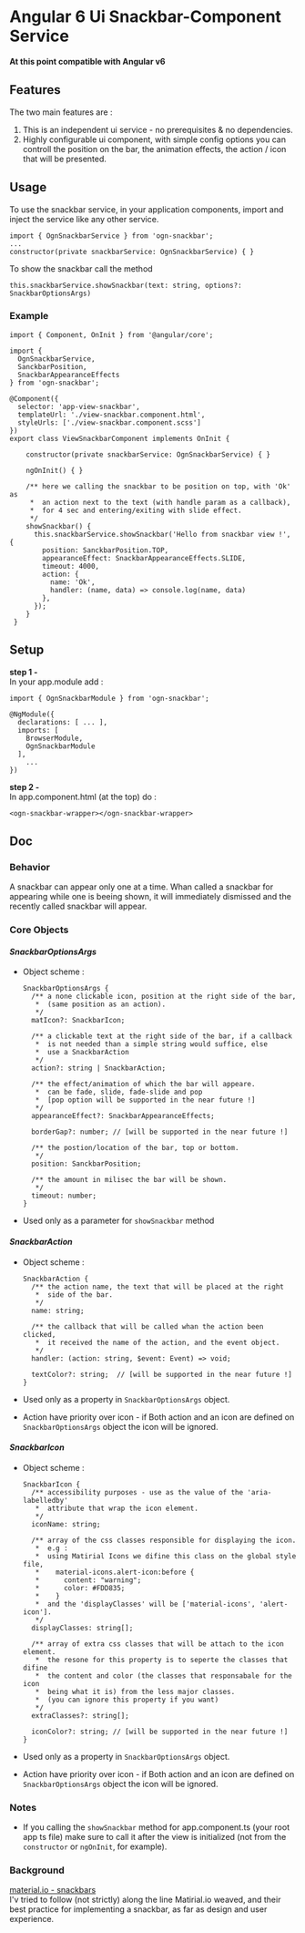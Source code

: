 
# Angular 6 Ui Snackbar-Component Service   

**At this point compatible with Angular v6**


## Features

The two main features are :
1. This is an independent ui service - no prerequisites & no dependencies.
2. Highly configurable ui component, with simple config options you can controll the position on the  bar, the animation effects, the action / icon that will be presented.


## Usage

To use the snackbar service, in your application components, import and inject the service like any other service.<br>

    import { OgnSnackbarService } from 'ogn-snackbar';
    ...
    constructor(private snackbarService: OgnSnackbarService) { }
    
To show the snackbar call the method<br> 

    this.snackbarService.showSnackbar(text: string, options?: SnackbarOptionsArgs)

### Example

    import { Component, OnInit } from '@angular/core';

    import { 
      OgnSnackbarService, 
      SanckbarPosition,
      SnackbarAppearanceEffects 
    } from 'ogn-snackbar';

    @Component({
      selector: 'app-view-snackbar',
      templateUrl: './view-snackbar.component.html',
      styleUrls: ['./view-snackbar.component.scss']
    })
    export class ViewSnackbarComponent implements OnInit {

        constructor(private snackbarService: OgnSnackbarService) { }

        ngOnInit() { }
         
        /** here we calling the snackbar to be position on top, with 'Ok' as 
         *  an action next to the text (with handle param as a callback),
         *  for 4 sec and entering/exiting with slide effect.
         */ 
        showSnackbar() {
          this.snackbarService.showSnackbar('Hello from snackbar view !', {
            position: SanckbarPosition.TOP,
            appearanceEffect: SnackbarAppearanceEffects.SLIDE,
            timeout: 4000,
            action: { 
              name: 'Ok', 
              handler: (name, data) => console.log(name, data) 
            },
          });
        }
     }


## Setup 

**step 1 -** <br>
In your app.module add :

    import { OgnSnackbarModule } from 'ogn-snackbar';

    @NgModule({
      declarations: [ ... ],
      imports: [
        BrowserModule,
        OgnSnackbarModule
      ], 
        ...
    })

**step 2 -** <br> 
In app.component.html (at the top) do :

    <ogn-snackbar-wrapper></ogn-snackbar-wrapper>


## Doc


### Behavior 
A snackbar can appear only one at a time. 
Whan called a snackbar for appearing while one is beeing shown, it will immediately dismissed and the recently called snackbar will appear.


### Core Objects


#### <b>*SnackbarOptionsArgs*</b> 

* Object scheme :  

      SnackbarOptionsArgs {
        /** a none clickable icon, position at the right side of the bar, 
         *  (same position as an action).
         */
        matIcon?: SnackbarIcon;
         
        /** a clickable text at the right side of the bar, if a callback
         *  is not needed than a simple string would suffice, else
         *  use a SnackbarAction
         */
        action?: string | SnackbarAction;
         
        /** the effect/animation of which the bar will appeare.
         *  can be fade, slide, fade-slide and pop 
         *  [pop option will be supported in the near future !]
         */
        appearanceEffect?: SnackbarAppearanceEffects;
        
        borderGap?: number; // [will be supported in the near future !]
        
        /** the postion/location of the bar, top or bottom.
         */
        position: SanckbarPosition; 
        
        /** the amount in milisec the bar will be shown.
         */
        timeout: number; 
      }

* Used only as a parameter for `showSnackbar` method


#### <b>*SnackbarAction*</b> 

* Object scheme :  

      SnackbarAction {
        /** the action name, the text that will be placed at the right 
         *  side of the bar.
         */
        name: string;
          
        /** the callback that will be called whan the action been clicked,
         *  it received the name of the action, and the event object.
         */          
        handler: (action: string, $event: Event) => void;
                 
        textColor?: string;  // [will be supported in the near future !]
      }
* Used only as a property in `SnackbarOptionsArgs` object.
* Action have priority over icon - if Both action and an icon are defined 
  on `SnackbarOptionsArgs` object the icon will be ignored.
 
 
 #### <b>*SnackbarIcon*</b> 

* Object scheme :  

      SnackbarIcon {
        /** accessibility purposes - use as the value of the 'aria-labelledby' 
         *  attribute that wrap the icon element.
         */
        iconName: string;
        
        /** array of the css classes responsible for displaying the icon.
         *  e.g : 
         *  using Matirial Icons we difine this class on the global style file,
         *    material-icons.alert-icon:before { 
         *      content: "warning"; 
         *      color: #FDD835; 
         *    }
         *  and the 'displayClasses' will be ['material-icons', 'alert-icon'].
         */
        displayClasses: string[];
        
        /** array of extra css classes that will be attach to the icon element.
         *  the resone for this property is to seperte the classes that difine 
         *  the content and color (the classes that responsabale for the icon 
         *  being what it is) from the less major classes.
         *  (you can ignore this property if you want)
         */        
        extraClasses?: string[];
        
        iconColor?: string; // [will be supported in the near future !]
      }
* Used only as a property in `SnackbarOptionsArgs` object.
* Action have priority over icon - if Both action and an icon are defined 
  on `SnackbarOptionsArgs` object the icon will be ignored.
 
      
### Notes 
* If you calling the `showSnackbar` method for app.component.ts (your root app ts file) make sure to call it after the view is initialized (not from the `constructor` or `ngOnInit`, for example).


### Background
[material.io - snackbars](https://material.io/design/components/snackbars.html) <br>
I'v tried to follow (not strictly) along the line Matirial.io weaved, and their best practice for implementing a snackbar, as far as design and user experience.


